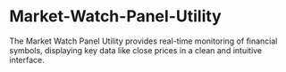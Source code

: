 # Market-Watch-Panel-Utility
The Market Watch Panel Utility provides real-time monitoring of financial symbols, displaying key data like close prices in a clean and intuitive interface.
